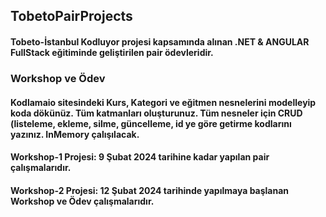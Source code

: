 ## TobetoPairProjects
#### Tobeto-İstanbul Kodluyor projesi kapsamında alınan .NET & ANGULAR FullStack eğitiminde geliştirilen pair ödevleridir. 
### Workshop ve Ödev 
#### Kodlamaio sitesindeki Kurs, Kategori ve eğitmen nesnelerini modelleyip koda dökünüz. Tüm katmanları oluşturunuz. Tüm nesneler için CRUD (listeleme, ekleme, silme, güncelleme, id ye göre getirme kodlarını yazınız. InMemory çalışılacak.

#### Workshop-1 Projesi: 9 Şubat 2024 tarihine kadar yapılan pair çalışmalarıdır.
#### Workshop-2 Projesi: 12 Şubat 2024 tarihinde yapılmaya başlanan Workshop ve Ödev çalışmalarıdır.
